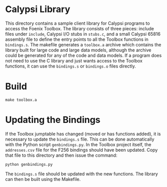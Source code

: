 # Calypsi Library
This directory contains a sample client library for Calypsi programs to access the Foenix Toolbox.
The library consists of three pieces: include files under `include`, Calypsi I/O stubs in `stubs.c`, and a small Calypsi 65816 assembly file to define the entry points to all the Toolbox functions in `bindings.s`.
The makefile generates a `toolbox.a` archive which contains the library built for large code and large data models, although the archive could be generated for any of the code and data models.
If a program does not need to use the C library and just wants access to the Toolbox functions, it can use the `bindings.s` or `bindings.o` files directly.

# Build

```
make toolbox.a
```

# Updating the Bindings

If the Toolbox jumptable has changed (moved or has functions added), it is necessary to update the `bindings.s` file.
This can be done automatically with the Python script `genbindings.py`.
In the Toolbox project itself, the `addresses.csv` file for the F256 bindings should have been updated.
Copy that file to this directory and then issue the command:

```
python genbindings.py
```

The `bindings.s` file should be updated with the new functions.
The library can then be built using the Makefile.
